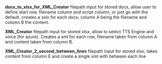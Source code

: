 **docx_to_xlsx_for_XML_Creator**
filepath input for stored docx, allow user to define start row, filename column and script column, or just go with the default. creates a xslx for each docx, column A being the filename and column B the content.

**XML_Creator**
filepath input for stored xlsx, allow to select TTS Engine and voice (for azure). Creates a xml for each row, filename taken from column A and content taken from column B.

**XML_Creator_2_second_between_lines**
filepath input for stored xlsx, takes content from column E and create a single xml with <break time="2000ms" /> between each line

